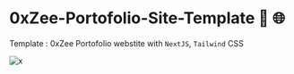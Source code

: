 # 0xZee-Portofolio-Site-Template 📲 🌐

Template : 0xZee Portofolio webstite with `NextJS`, `Tailwind` CSS

![x](pix/site00.jpg)


